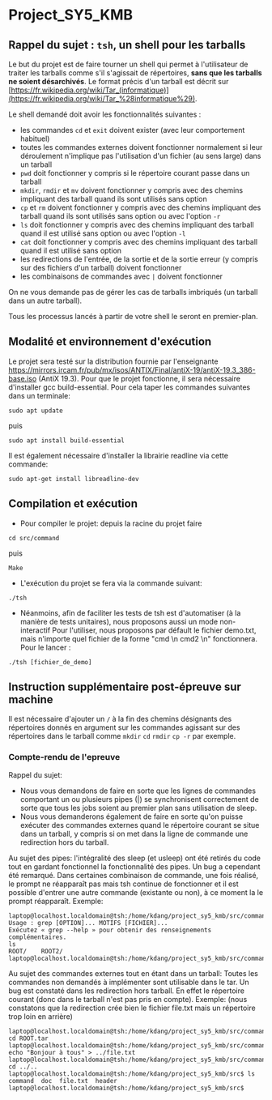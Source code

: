 # Project_SY5_KMB

## Rappel du sujet : `tsh`, un shell pour les tarballs

Le but du projet est de faire tourner un shell qui permet à
l'utilisateur de traiter les tarballs comme s'il s'agissait de
répertoires, **sans que les tarballs ne soient désarchivés**. Le
format précis d'un tarball est décrit sur
[https://fr.wikipedia.org/wiki/Tar_(informatique)](https://fr.wikipedia.org/wiki/Tar_%28informatique%29).

Le shell demandé doit avoir les fonctionnalités suivantes :

* les commandes `cd` et `exit` doivent exister (avec leur comportement habituel)
* toutes les commandes externes doivent fonctionner normalement si leur déroulement n'implique pas l'utilisation d'un fichier (au sens large) dans un tarball
* `pwd` doit fonctionner y compris si le répertoire courant passe dans un tarball
* `mkdir`, `rmdir` et `mv` doivent fonctionner y compris avec des chemins impliquant des tarball quand ils sont utilisés sans option
* `cp` et `rm` doivent fonctionner y compris avec des chemins impliquant des tarball quand ils sont utilisés sans option ou avec l'option `-r`
* `ls` doit fonctionner y compris avec des chemins impliquant des tarball quand il est utilisé sans option ou avec l'option `-l`
* `cat` doit fonctionner y compris avec des chemins impliquant des tarball quand il est utilisé sans option
* les redirections de l'entrée, de la sortie et de la sortie erreur (y
  compris sur des fichiers d'un tarball) doivent fonctionner
* les combinaisons de commandes avec `|` doivent fonctionner

On ne vous demande pas de gérer les cas de tarballs imbriqués (un tarball dans un autre tarball).

Tous les processus lancés à partir de votre shell le seront en premier-plan.

## Modalité et environnement d'exécution

Le projet sera testé sur la distribution fournie par l'enseignante 
https://mirrors.ircam.fr/pub/mx/isos/ANTIX/Final/antiX-19/antiX-19.3_386-base.iso (AntiX 19.3). 
Pour que le projet fonctionne, il sera nécessaire d'installer gcc build-essential. Pour cela taper les commandes suivantes dans un terminale:

```
sudo apt update
```
puis
```
sudo apt install build-essential 
```
Il est également nécessaire d'installer la librairie readline via cette commande:
```
sudo apt-get install libreadline-dev
```

## Compilation et exécution

- Pour compiler le projet: 
depuis la racine du projet faire 
```
cd src/command
```
puis 
```
Make
```

- L'exécution du projet se fera via la commande suivant:
```
./tsh
```
- Néanmoins, afin de faciliter les tests de tsh est d'automatiser (à la manière de tests unitaires), nous proposons aussi un mode non-interactif
  Pour l'utiliser, nous proposons par défault le fichier demo.txt, mais n'importe quel fichier de la forme "cmd \n cmd2 \n" fonctionnera.
  Pour le lancer : 
```
./tsh [fichier_de_demo]
```

## Instruction supplémentaire post-épreuve sur machine

Il est nécessaire d'ajouter un `/` à la fin des chemins désignants des répertoires donnés en argument sur les commandes agissant sur des répertoires dans le tarball comme `mkdir` `cd` `rmdir` `cp -r` par exemple.

### Compte-rendu de l'epreuve

Rappel du sujet:
 - Nous vous demandons de faire en sorte que les lignes de commandes comportant un ou plusieurs pipes (|) se synchronisent correctement de sorte que tous les jobs soient au premier plan sans utilisation de sleep.
 - Nous vous demanderons également de faire en sorte qu'on puisse exécuter des commandes externes quand le répertoire courant se situe dans un tarball, y compris si on met dans la ligne de commande une redirection hors du tarball.

Au sujet des pipes: l'intégralité des sleep (et usleep) ont été retirés du code tout en gardant fonctionnel la fonctionnalité des pipes. Un bug a cependant été remarqué. 
Dans certaines combinaison de commande, une fois réalisé, le prompt ne réapparaît pas mais tsh continue de fonctionner et il est possible d'entrer une autre commande (existante ou non),
à ce moment la le prompt réapparaît.
Exemple:
```
laptop@localhost.localdomain@tsh:/home/kdang/project_sy5_kmb/src/command/ROOT.tar$ 
Usage : grep [OPTION]... MOTIFS [FICHIER]...
Exécutez « grep --help » pour obtenir des renseignements complémentaires.
ls
ROOT/    ROOT2/    
laptop@localhost.localdomain@tsh:/home/kdang/project_sy5_kmb/src/command/ROOT.tar$ 
```

Au sujet des commandes externes tout en étant dans un tarball: Toutes les commandes non demandés à implémenter sont utilisable dans le tar. Un bug est constaté dans les redirection hors tarball.
En effet le répertoire courant (donc dans le tarball n'est pas pris en compte).
Exemple: (nous constatons que la redirection crée bien le fichier file.txt mais un répertoire trop loin en arrière)
```
laptop@localhost.localdomain@tsh:/home/kdang/project_sy5_kmb/src/command$ cd ROOT.tar 
laptop@localhost.localdomain@tsh:/home/kdang/project_sy5_kmb/src/command/ROOT.tar$ echo "Bonjour à tous" > ../file.txt
laptop@localhost.localdomain@tsh:/home/kdang/project_sy5_kmb/src/command/ROOT.tar$ cd ../..
laptop@localhost.localdomain@tsh:/home/kdang/project_sy5_kmb/src$ ls
command  doc  file.txt  header
laptop@localhost.localdomain@tsh:/home/kdang/project_sy5_kmb/src$ 

```